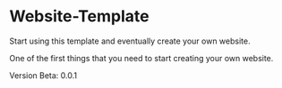 # Website-Template
Start using this template and eventually create your own website.

One of the first things that you need to start creating your own website.

Version Beta: 0.0.1
